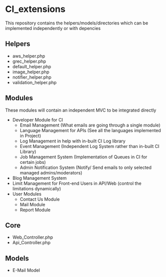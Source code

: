 # CI_extensions
This repository contains the helpers/models/directories which can be implemented independently or with depencies

## Helpers
 - aws_helper.php
 - grec_helper.php
 - default_helper.php
 - image_helper.php
 - notifier_helper.php
 - validation_helper.php

## Modules

These modules will contain an independent MVC to be integrated directly
-   Developer Module for CI
    -   Email Management (What emails are going through a single module)
    -   Language Management for APIs (See all the languages implemented in Project)
    -   Log Management in help with in-built CI Log library
    -   Event Management (Independent Log System rather than in-built CI Library)
    -   Job Management System (Implementation of Queues in CI for certain jobs)
    -   Admin Notification System (Notify/ Send emails to only selected managed admins/moderators)
-   Blog Management System
-   Limit Management for Front-end Users in API/Web (control the limitations dynamically)
-   User Modules
    -   Contact Us Module
    -   Mail Module
    -   Report Module


## Core
 - Web_Controller.php
 - Api_Controller.php

## Models
-   E-Mail Model

